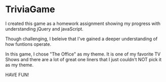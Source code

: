 # TriviaGame

I created this game as a homework assignment showing my progress with understanding
jQuery and javaScript.

Though challenging, I beleive that I've gained a deeper understanding of how 
funtions operate.


In this game, I chose "The Office" as my theme. It is one of my favorite TV Shows
and there are a lot of great one liners that I just couldn't NOT pick it as 
my theme. 

HAVE FUN!
